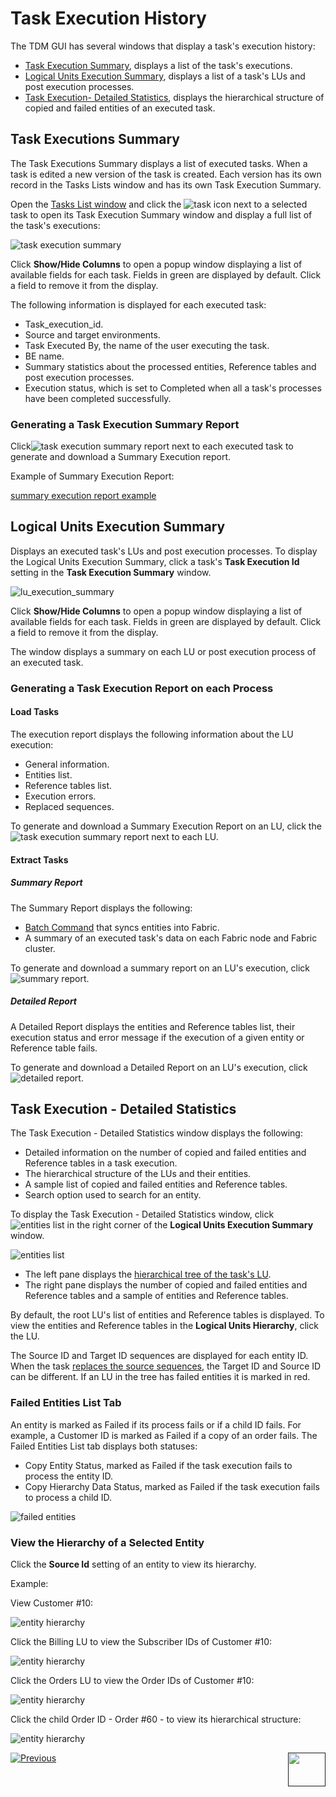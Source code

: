 # Task Execution History

The TDM GUI has several windows that display a task's execution history:

- [Task Execution Summary](#task-executions-summary), displays a list of the task's executions.
- [Logical Units Execution Summary](#logical-units-execution-summary), displays a list of a task's LUs and post execution processes.
- [Task Execution- Detailed Statistics](#task-execution---detailed-statistics), displays the hierarchical structure of copied and failed entities of an executed task.



## Task Executions Summary 

The Task Executions Summary displays a list of executed tasks. When a task is edited a new version of the task is created. Each version has its own record in the Tasks Lists window and has its own Task Execution Summary. 

Open the [Tasks List window](14_task_overview.md#tdm-tasks-list-window) and click the ![task icon](images/task_execution_history_icon.png) next to a selected task to open its Task Execution Summary window and display a full list of the task's executions:

![task execution summary](images/task_execution_summary.png)

Click **Show/Hide Columns** to open a popup window displaying a list of available fields for each task. Fields in green are displayed by default. Click a field to remove it from the display.

The following information is displayed for each executed task:

- Task_execution_id.
- Source and target environments.
- Task Executed By, the name of the user executing the task.
- BE name.
- Summary statistics about the processed entities, Reference tables and post execution processes.
- Execution status, which is set to Completed when all a task's processes have been completed successfully.

### Generating a Task Execution Summary Report

Click![task execution summary report](images/task_execution_summary_report_icon.png) next to each executed task to generate and download a Summary Execution report.

Example of Summary Execution Report:

[summary execution report example](ExtractDataFlux_Summary_Execution_Report_EXECID_12.xlsx)

## Logical Units Execution Summary

Displays an executed task's LUs and post execution processes. To display the Logical Units Execution Summary, click a task's **Task Execution Id** setting in the **Task Execution Summary** window. 

![lu_execution_summary](images/extract_task_execution_lu_summary.png)

Click **Show/Hide Columns** to open a popup window displaying a list of available fields for each task. Fields in green are displayed by default.  Click a field to remove it from the display.

The window displays a summary on each LU or post execution process of an executed task.

### Generating a Task Execution Report on each Process

#### Load Tasks

The execution report displays the following information about the LU execution:

- General information.
- Entities list.
- Reference tables list.
- Execution errors.
- Replaced sequences.

To generate and download a Summary Execution Report on an LU, click the ![task execution summary report](images/task_execution_summary_report_icon.png) next to each LU.


#### Extract Tasks


##### Summary Report

The Summary Report displays the following:
-  [Batch Command](/articles/TDM/tdm_architecture/03_task_execution_processes.md#main-tdm-task-execution-process-tdmexecutetask-job) that syncs entities into Fabric.
-  A summary of an executed task's data on each Fabric node and Fabric cluster.

To generate and download a summary report on an LU's execution, click ![summary report](images/extract_lu_summary_report.png).

##### Detailed Report

A Detailed Report displays the entities and Reference tables list, their execution status and error message if the execution of a given entity or Reference table fails.

To generate and download a Detailed Report on an LU's execution, click ![detailed report](images/extract_lu_detailed_report.png). 

## Task Execution - Detailed Statistics

The Task Execution - Detailed Statistics window displays the following:

-  Detailed information on the number of copied and failed entities and Reference tables in a task execution.
-  The hierarchical structure of the LUs and their entities.
-  A sample list of copied and failed entities and Reference tables. 
-  Search option used to search for an entity.

To display the Task Execution - Detailed Statistics window, click ![entities list](images/entities_list_icon.png) in the right corner of the **Logical Units Execution Summary** window.

![entities list](images/task_execution_entities_list.png)



- The left pane displays the [hierarchical tree of the task's LU](/articles/TDM/tdm_overview/03_business_entity_overview.md#building-an-lu-hierarchy-in-a-be).
- The right pane displays the number of copied and failed entities and Reference tables and a sample of entities and Reference tables. 

By default, the root LU's list of entities and Reference tables is displayed. To view the entities and Reference tables in the **Logical Units Hierarchy**, click the LU.

The Source ID and Target ID sequences are displayed for each entity ID. When the task [replaces the source sequences](19_load_task_request_parameters_regular_mode.md#replace-sequences), the Target ID and Source ID can be different. If an LU in the tree has failed entities it is marked in red.

### Failed Entities List Tab

An entity is marked as Failed if its process fails or if a child ID fails. For example, a Customer ID is marked as Failed if a copy of an order fails.  The Failed Entities List tab displays both statuses: 

- Copy Entity Status, marked as Failed if the task execution fails to process the entity ID.
- Copy Hierarchy Data Status, marked as Failed if the task execution fails to process a child ID.

![failed entities](images/failed_entities_tab.png)

### View the Hierarchy of a Selected Entity

Click the **Source Id** setting of an entity to view its hierarchy. 

Example:

View Customer #10:

![entity hierarchy](images/task_execution_ID_hierarchy_1.png)



Click the Billing LU to view the Subscriber IDs of Customer #10:

![entity hierarchy](images/task_execution_ID_hierarchy_2.png)



Click the Orders LU to view the Order IDs of Customer #10:

![entity hierarchy](images/task_execution_ID_hierarchy_3.png)

Click the child Order ID - Order #60 - to view its hierarchical structure:

![entity hierarchy](images/task_execution_ID_hierarchy_4.png)



  [![Previous](/articles/images/Previous.png)](26_task_execution.md)[<img align="right" width="60" height="54" src="/articles/images/Next.png">]()

